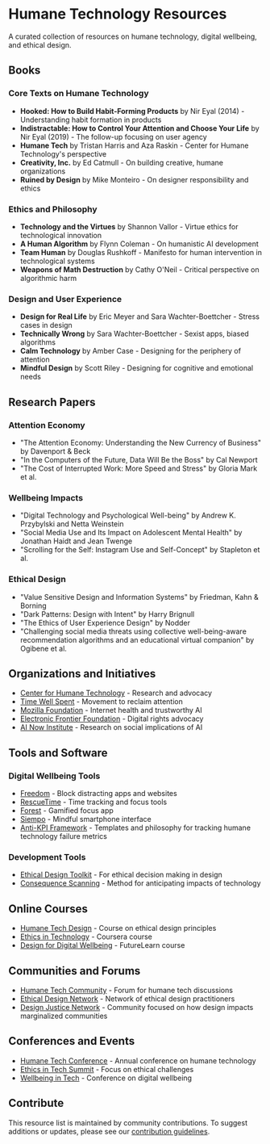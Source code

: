 # Humane Technology Resources

A curated collection of resources on humane technology, digital wellbeing, and ethical design.

## Books

### Core Texts on Humane Technology
- **Hooked: How to Build Habit-Forming Products** by Nir Eyal (2014) - Understanding habit formation in products
- **Indistractable: How to Control Your Attention and Choose Your Life** by Nir Eyal (2019) - The follow-up focusing on user agency
- **Humane Tech** by Tristan Harris and Aza Raskin - Center for Humane Technology's perspective
- **Creativity, Inc.** by Ed Catmull - On building creative, humane organizations
- **Ruined by Design** by Mike Monteiro - On designer responsibility and ethics

### Ethics and Philosophy
- **Technology and the Virtues** by Shannon Vallor - Virtue ethics for technological innovation
- **A Human Algorithm** by Flynn Coleman - On humanistic AI development
- **Team Human** by Douglas Rushkoff - Manifesto for human intervention in technological systems
- **Weapons of Math Destruction** by Cathy O'Neil - Critical perspective on algorithmic harm

### Design and User Experience
- **Design for Real Life** by Eric Meyer and Sara Wachter-Boettcher - Stress cases in design
- **Technically Wrong** by Sara Wachter-Boettcher - Sexist apps, biased algorithms
- **Calm Technology** by Amber Case - Designing for the periphery of attention
- **Mindful Design** by Scott Riley - Designing for cognitive and emotional needs

## Research Papers

### Attention Economy
- "The Attention Economy: Understanding the New Currency of Business" by Davenport & Beck
- "In the Computers of the Future, Data Will Be the Boss" by Cal Newport
- "The Cost of Interrupted Work: More Speed and Stress" by Gloria Mark et al.

### Wellbeing Impacts
- "Digital Technology and Psychological Well-being" by Andrew K. Przybylski and Netta Weinstein
- "Social Media Use and Its Impact on Adolescent Mental Health" by Jonathan Haidt and Jean Twenge
- "Scrolling for the Self: Instagram Use and Self-Concept" by Stapleton et al.

### Ethical Design
- "Value Sensitive Design and Information Systems" by Friedman, Kahn & Borning
- "Dark Patterns: Design with Intent" by Harry Brignull
- "The Ethics of User Experience Design" by Nodder
- "Challenging social media threats using collective well-being-aware recommendation algorithms and an educational virtual companion" by Ogibene et al.

## Organizations and Initiatives

- [Center for Humane Technology](https://www.humanetech.com/) - Research and advocacy
- [Time Well Spent](https://www.timewellspent.io/) - Movement to reclaim attention
- [Mozilla Foundation](https://foundation.mozilla.org/en/) - Internet health and trustworthy AI
- [Electronic Frontier Foundation](https://www.eff.org/) - Digital rights advocacy
- [AI Now Institute](https://ainowinstitute.org/) - Research on social implications of AI

## Tools and Software

### Digital Wellbeing Tools
- [Freedom](https://freedom.to/) - Block distracting apps and websites
- [RescueTime](https://www.rescuetime.com/) - Time tracking and focus tools
- [Forest](https://www.forestapp.cc/) - Gamified focus app
- [Siempo](https://www.siempo.co/) - Mindful smartphone interface
- [Anti-KPI Framework](./anti-kpi-framework/README.md) - Templates and philosophy for tracking humane technology failure metrics

### Development Tools
- [Ethical Design Toolkit](https://ethicaldesigntoolkit.org/) - For ethical decision making in design
- [Consequence Scanning](https://doteveryone.org.uk/project/consequence-scanning/) - Method for anticipating impacts of technology

## Online Courses

- [Humane Tech Design](https://www.humanetechdesign.com/) - Course on ethical design principles
- [Ethics in Technology](https://www.coursera.org/learn/ethics-technology) - Coursera course
- [Design for Digital Wellbeing](https://www.futurelearn.com/courses/digital-wellbeing) - FutureLearn course

## Communities and Forums

- [Humane Tech Community](https://community.humanetech.com/) - Forum for humane tech discussions
- [Ethical Design Network](https://ethicaldesign.net/) - Network of ethical design practitioners
- [Design Justice Network](https://designjustice.org/) - Community focused on how design impacts marginalized communities

## Conferences and Events

- [Humane Tech Conference](https://humanetechconference.com/) - Annual conference on humane technology
- [Ethics in Tech Summit](https://ethicsintechsummit.com/) - Focus on ethical challenges
- [Wellbeing in Tech](https://wellbeingintech.com/) - Conference on digital wellbeing

## Contribute

This resource list is maintained by community contributions. To suggest additions or updates, please see our [contribution guidelines](../CONTRIBUTING.md). 